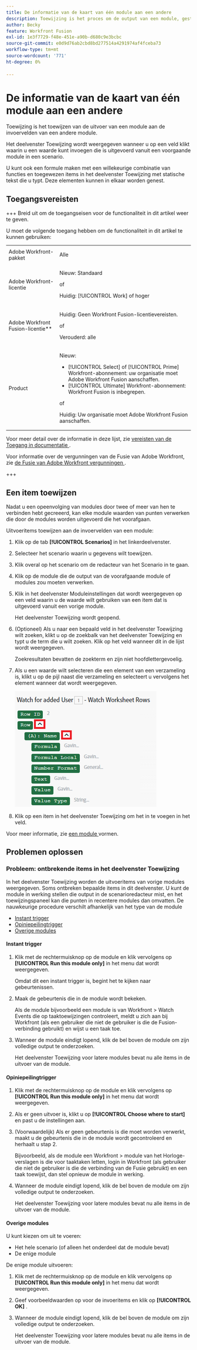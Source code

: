 ```yaml
---
title: De informatie van de kaart van één module aan een andere
description: Toewijzing is het proces om de output van een module, gestructureerd in punten, aan de inputgebieden van een andere module toe te wijzen.
author: Becky
feature: Workfront Fusion
exl-id: 1e3f7729-f48e-451e-a90b-d680c9e3bcbc
source-git-commit: e0d9d76ab2cbd8bd277514a4291974af4fceba73
workflow-type: tm+mt
source-wordcount: '771'
ht-degree: 0%

---
```


# De informatie van de kaart van één module aan een andere

Toewijzing is het toewijzen van de uitvoer van een module aan de invoervelden van een andere module.

Het deelvenster Toewijzing wordt weergegeven wanneer u op een veld klikt waarin u een waarde kunt invoegen die is uitgevoerd vanuit een voorgaande module in een scenario.

U kunt ook een formule maken met een willekeurige combinatie van functies en toegewezen items in het deelvenster Toewijzing met statische tekst die u typt. Deze elementen kunnen in elkaar worden genest.

## Toegangsvereisten

+++ Breid uit om de toegangseisen voor de functionaliteit in dit artikel weer te geven.

U moet de volgende toegang hebben om de functionaliteit in dit artikel te kunnen gebruiken:

<table style="table-layout:auto">
 <col> 
 <col> 
 <tbody> 
  <tr> 
   <td role="rowheader">Adobe Workfront-pakket</td> 
   <td> <p>Alle</p> </td> 
  </tr> 
  <tr data-mc-conditions=""> 
   <td role="rowheader">Adobe Workfront-licentie</td> 
   <td> <p>Nieuw: Standaard</p><p>of</p><p>Huidig: [!UICONTROL Work] of hoger</p> </td> 
  </tr> 
  <tr> 
   <td role="rowheader">Adobe Workfront Fusion-licentie**</td> 
   <td>
   <p>Huidig: Geen Workfront Fusion-licentievereisten.</p>
   <p>of</p>
   <p>Verouderd: alle </p>
   </td> 
  </tr> 
  <tr> 
   <td role="rowheader">Product</td> 
   <td>
   <p>Nieuw:</p> <ul><li>[!UICONTROL Select] of [!UICONTROL Prime] Workfront-abonnement: uw organisatie moet Adobe Workfront Fusion aanschaffen.</li><li>[!UICONTROL Ultimate] Workfront-abonnement: Workfront Fusion is inbegrepen.</li></ul>
   <p>of</p>
   <p>Huidig: Uw organisatie moet Adobe Workfront Fusion aanschaffen.</p>
   </td> 
  </tr>
 </tbody> 
</table>

Voor meer detail over de informatie in deze lijst, zie [ vereisten van de Toegang in documentatie ](/help/workfront-fusion/references/licenses-and-roles/access-level-requirements-in-documentation.md).

Voor informatie over de vergunningen van de Fusie van Adobe Workfront, zie [ de Fusie van Adobe Workfront vergunningen ](/help/workfront-fusion/set-up-and-manage-workfront-fusion/licensing-operations-overview/license-automation-vs-integration.md).

+++

## Een item toewijzen

Nadat u een opeenvolging van modules door twee of meer van hen te verbinden hebt gecreeerd, kan elke module waarden van punten verwerken die door de modules worden uitgevoerd die het voorafgaan.

Uitvoeritems toewijzen aan de invoervelden van een module:

1. Klik op de tab **[!UICONTROL Scenarios]** in het linkerdeelvenster.
1. Selecteer het scenario waarin u gegevens wilt toewijzen.
1. Klik overal op het scenario om de redacteur van het Scenario in te gaan.
1. Klik op de module die de output van de voorafgaande module of modules zou moeten verwerken.
1. Klik in het deelvenster Moduleinstellingen dat wordt weergegeven op een veld waarin u de waarde wilt gebruiken van een item dat is uitgevoerd vanuit een vorige module.

   Het deelvenster Toewijzing wordt geopend.

1. (Optioneel) Als u naar een bepaald veld in het deelvenster Toewijzing wilt zoeken, klikt u op de zoekbalk van het deelvenster Toewijzing en typt u de term die u wilt zoeken. Klik op het veld wanneer dit in de lijst wordt weergegeven.

   Zoekresultaten bevatten de zoekterm en zijn niet hoofdlettergevoelig.
1. Als u een waarde wilt selecteren die een element van een verzameling is, klikt u op de pijl naast die verzameling en selecteert u vervolgens het element wanneer dat wordt weergegeven.

   ![ element van de Inzameling ](assets/collection-dropdown.png)

1. Klik op een item in het deelvenster Toewijzing om het in te voegen in het veld.

Voor meer informatie, zie [ een module ](/help/workfront-fusion/create-scenarios/add-modules/configure-a-modules-settings.md) vormen.


## Problemen oplossen

### Probleem: ontbrekende items in het deelvenster Toewijzing

In het deelvenster Toewijzing worden de uitvoeritems van vorige modules weergegeven. Soms ontbreken bepaalde items in dit deelvenster. U kunt de module in werking stellen die output in de scenarioredacteur mist, en het toewijzingspaneel kan die punten in recentere modules dan omvatten. De nauwkeurige procedure verschilt afhankelijk van het type van de module

* [Instant trigger](#instant-trigger)
* [Opiniepeilingtrigger](#polling-trigger)
* [Overige modules](#other-modules)

#### Instant trigger

1. Klik met de rechtermuisknop op de module en klik vervolgens op **[!UICONTROL Run this module only]** in het menu dat wordt weergegeven.

   Omdat dit een instant trigger is, begint het te kijken naar gebeurtenissen.

1. Maak de gebeurtenis die in de module wordt bekeken.

   Als de module bijvoorbeeld een module is van Workfront > Watch Events die op taaktoewijzingen controleert, meldt u zich aan bij Workfront (als een gebruiker die niet de gebruiker is die de Fusion-verbinding gebruikt) en wijst u een taak toe.

1. Wanneer de module eindigt lopend, klik de bel boven de module om zijn volledige output te onderzoeken.

   Het deelvenster Toewijzing voor latere modules bevat nu alle items in de uitvoer van de module.

#### Opiniepeilingtrigger

1. Klik met de rechtermuisknop op de module en klik vervolgens op **[!UICONTROL Run this module only]** in het menu dat wordt weergegeven.
1. Als er geen uitvoer is, klikt u op **[!UICONTROL Choose where to start]** en past u de instellingen aan.
1. (Voorwaardelijk) Als er geen gebeurtenis is die moet worden verwerkt, maakt u de gebeurtenis die in de module wordt gecontroleerd en herhaalt u stap 2.

   Bijvoorbeeld, als de module een Workfront > module van het Horloge- verslagen is die voor taaktaken letten, login in Workfront (als gebruiker die niet de gebruiker is die de verbinding van de Fusie gebruikt) en een taak toewijst, dan stel opnieuw de module in werking.

1. Wanneer de module eindigt lopend, klik de bel boven de module om zijn volledige output te onderzoeken.

   Het deelvenster Toewijzing voor latere modules bevat nu alle items in de uitvoer van de module.

#### Overige modules

U kunt kiezen om uit te voeren:

* Het hele scenario (of alleen het onderdeel dat de module bevat)
* De enige module

De enige module uitvoeren:

1. Klik met de rechtermuisknop op de module en klik vervolgens op **[!UICONTROL Run this module only]** in het menu dat wordt weergegeven.
1. Geef voorbeeldwaarden op voor de invoeritems en klik op **[!UICONTROL OK]** .
1. Wanneer de module eindigt lopend, klik de bel boven de module om zijn volledige output te onderzoeken.

   Het deelvenster Toewijzing voor latere modules bevat nu alle items in de uitvoer van de module.
